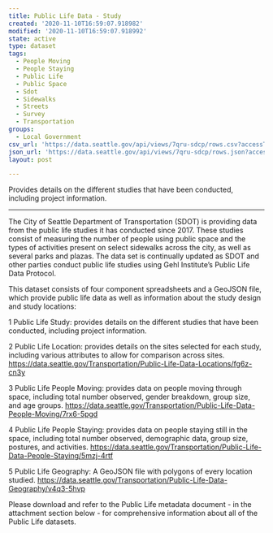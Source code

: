 ```yaml
---
title: Public Life Data - Study
created: '2020-11-10T16:59:07.918982'
modified: '2020-11-10T16:59:07.918992'
state: active
type: dataset
tags:
  - People Moving
  - People Staying
  - Public Life
  - Public Space
  - Sdot
  - Sidewalks
  - Streets
  - Survey
  - Transportation
groups:
  - Local Government
csv_url: 'https://data.seattle.gov/api/views/7qru-sdcp/rows.csv?accessType=DOWNLOAD'
json_url: 'https://data.seattle.gov/api/views/7qru-sdcp/rows.json?accessType=DOWNLOAD'
layout: post

---
```

Provides details on the different studies that have been conducted, including project information.

------------------------------------------

The City of Seattle Department of Transportation (SDOT) is providing data from the public life studies it has conducted since 2017. These studies consist of measuring the number of people using public space and the types of activities present on select sidewalks across the city, as well as several parks and plazas. The data set is continually updated as SDOT and other parties conduct public life studies using Gehl Institute’s Public Life Data Protocol.

This dataset consists of four component spreadsheets and a GeoJSON file, which provide public life data as well as information about the study design and study locations:

1 Public Life Study: provides details on the different studies that have been conducted, including project information.

2 Public Life Location: provides details on the sites selected for each study, including various attributes to allow for comparison across sites.
https://data.seattle.gov/Transportation/Public-Life-Data-Locations/fg6z-cn3y

3 Public Life People Moving: provides data on people moving through space, including total number observed, gender breakdown, group size, and age groups.
https://data.seattle.gov/Transportation/Public-Life-Data-People-Moving/7rx6-5pgd

4 Public Life People Staying: provides data on people staying still in the space, including total number observed, demographic data, group size, postures, and activities.
https://data.seattle.gov/Transportation/Public-Life-Data-People-Staying/5mzj-4rtf

5 Public Life Geography: A GeoJSON file with polygons of every location studied.
https://data.seattle.gov/Transportation/Public-Life-Data-Geography/v4q3-5hvp

Please download and refer to the Public Life metadata document - in the attachment section below - for comprehensive information about all of the Public Life datasets.
